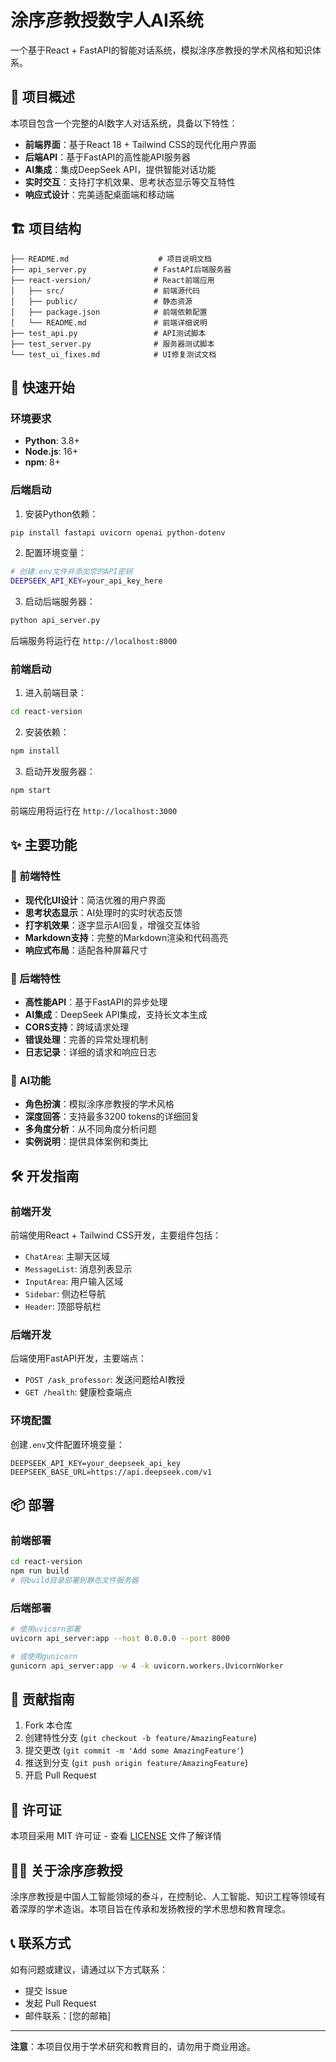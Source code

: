 # 涂序彦教授数字人AI系统

一个基于React + FastAPI的智能对话系统，模拟涂序彦教授的学术风格和知识体系。

## 🎯 项目概述

本项目包含一个完整的AI数字人对话系统，具备以下特性：

- **前端界面**：基于React 18 + Tailwind CSS的现代化用户界面
- **后端API**：基于FastAPI的高性能API服务器
- **AI集成**：集成DeepSeek API，提供智能对话功能
- **实时交互**：支持打字机效果、思考状态显示等交互特性
- **响应式设计**：完美适配桌面端和移动端

## 🏗️ 项目结构

```
├── README.md                    # 项目说明文档
├── api_server.py               # FastAPI后端服务器
├── react-version/              # React前端应用
│   ├── src/                    # 前端源代码
│   ├── public/                 # 静态资源
│   ├── package.json            # 前端依赖配置
│   └── README.md               # 前端详细说明
├── test_api.py                 # API测试脚本
├── test_server.py              # 服务器测试脚本
└── test_ui_fixes.md            # UI修复测试文档
```

## 🚀 快速开始

### 环境要求

- **Python**: 3.8+
- **Node.js**: 16+
- **npm**: 8+

### 后端启动

1. 安装Python依赖：
```bash
pip install fastapi uvicorn openai python-dotenv
```

2. 配置环境变量：
```bash
# 创建.env文件并添加您的API密钥
DEEPSEEK_API_KEY=your_api_key_here
```

3. 启动后端服务器：
```bash
python api_server.py
```

后端服务将运行在 `http://localhost:8000`

### 前端启动

1. 进入前端目录：
```bash
cd react-version
```

2. 安装依赖：
```bash
npm install
```

3. 启动开发服务器：
```bash
npm start
```

前端应用将运行在 `http://localhost:3000`

## ✨ 主要功能

### 🎨 前端特性
- **现代化UI设计**：简洁优雅的用户界面
- **思考状态显示**：AI处理时的实时状态反馈
- **打字机效果**：逐字显示AI回复，增强交互体验
- **Markdown支持**：完整的Markdown渲染和代码高亮
- **响应式布局**：适配各种屏幕尺寸

### 🔧 后端特性
- **高性能API**：基于FastAPI的异步处理
- **AI集成**：DeepSeek API集成，支持长文本生成
- **CORS支持**：跨域请求处理
- **错误处理**：完善的异常处理机制
- **日志记录**：详细的请求和响应日志

### 🤖 AI功能
- **角色扮演**：模拟涂序彦教授的学术风格
- **深度回答**：支持最多3200 tokens的详细回复
- **多角度分析**：从不同角度分析问题
- **实例说明**：提供具体案例和类比

## 🛠️ 开发指南

### 前端开发

前端使用React + Tailwind CSS开发，主要组件包括：

- `ChatArea`: 主聊天区域
- `MessageList`: 消息列表显示
- `InputArea`: 用户输入区域
- `Sidebar`: 侧边栏导航
- `Header`: 顶部导航栏

### 后端开发

后端使用FastAPI开发，主要端点：

- `POST /ask_professor`: 发送问题给AI教授
- `GET /health`: 健康检查端点

### 环境配置

创建`.env`文件配置环境变量：

```env
DEEPSEEK_API_KEY=your_deepseek_api_key
DEEPSEEK_BASE_URL=https://api.deepseek.com/v1
```

## 📦 部署

### 前端部署

```bash
cd react-version
npm run build
# 将build目录部署到静态文件服务器
```

### 后端部署

```bash
# 使用uvicorn部署
uvicorn api_server:app --host 0.0.0.0 --port 8000

# 或使用gunicorn
gunicorn api_server:app -w 4 -k uvicorn.workers.UvicornWorker
```

## 🤝 贡献指南

1. Fork 本仓库
2. 创建特性分支 (`git checkout -b feature/AmazingFeature`)
3. 提交更改 (`git commit -m 'Add some AmazingFeature'`)
4. 推送到分支 (`git push origin feature/AmazingFeature`)
5. 开启 Pull Request

## 📄 许可证

本项目采用 MIT 许可证 - 查看 [LICENSE](LICENSE) 文件了解详情

## 👨‍💼 关于涂序彦教授

涂序彦教授是中国人工智能领域的泰斗，在控制论、人工智能、知识工程等领域有着深厚的学术造诣。本项目旨在传承和发扬教授的学术思想和教育理念。

## 📞 联系方式

如有问题或建议，请通过以下方式联系：

- 提交 Issue
- 发起 Pull Request
- 邮件联系：[您的邮箱]

---

**注意**：本项目仅用于学术研究和教育目的，请勿用于商业用途。
